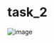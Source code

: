 # task_2
![image](https://user-images.githubusercontent.com/90615074/159002791-a7773ac8-d6ee-4b02-9bae-2279d993abba.png)
